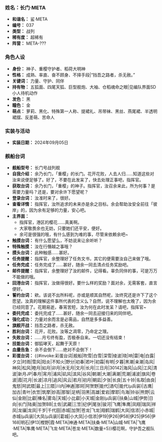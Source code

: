 ### 姓名：长门·META
* **和谐名：** 鲨·META
* **编号：** 037
* **类型：** 战列
* **稀有度：** 超稀有
* **阵营：** META-???


### 角色人设
* **身份：** 神子、重樱守护者、稻荷大明神
* **性格：** 成熟、率直、奋不顾身、不择手段|“挡吾之路者，杀无赦。”
* **关键词：** 力量、守护、同伴
* **持有物：** 五狐面、四尾天狐、巨型舰炮、大袖、仓稻魂命之眼|见编队界面SD小人待机动作
* **发色：** 黑
* **瞳色：** 金
* **萌点：** 萝莉、黑化、特殊第一人称、提裙礼、吊带袜、黑丝、燕尾裙、半透明裙摆、反差萌、苦命人


### 实装与活动
* **实装日期：** 2024年09月05日


### 舰船台词
* **舰船型号：** 长门号战列舰
* **自我介绍：** 余乃长门，「重樱」的长门。花开花败，人去人归……知道这些对汝来说便足够了。好了，不要在此发呆了，快去处理正事吧，指挥官。
* **获取台词：** 余乃长门，「重樱」的神子。指挥官，汝召余来此，所为何事？是需要力量吗？还是，要对余许下愿望呢？
* **登录台词：** 汝准时来了，很好。
* **查看详情：** 指挥官，汝所追求的未来亦是余之目标。余会帮助汝安全前往「彼岸」的，因为余有足够的力量，安心吧。
* **主界面：**
  * 指挥官，港区的樱花……真美啊。
  * 大家敬畏余也无妨，只要她们还平安，便好。
  * 余可是很强的哦，有什么感到为难的事，尽管来依赖余吧~
* **触摸台词：** 有什么愿望么，不妨说来让余听听？
* **特殊触摸：** 汝在行僭越之事哦？
* **摸头台词：** 此种触感……甚好。
* **任务提醒：** 指挥官，余整理好了任务文书，其它的便需要汝自己来做了哦。
* **任务完成：** 任务完成了……甚好，随余一同去清点任务奖励吧。
* **邮件提醒：** 指挥官，余整理好了汝的邮件，记得看。辜负同伴的事，可是万万不能做的哦。
* **回港台词：** 指挥官，汝做得很好。要什么样的奖励？面对余，无需客套，直言便好。
* **誓约台词：** 欸。该说不出所料呢，亦或是顺其自然呢，汝终究还是许下了这个愿望。汝真的理解这件事所代表的含义么？自然，说不理解也太晚了，因为余已经同意了。花期易逝，春宵苦短，汝为何在此时发呆？请吧，指挥官~
* **委托完成：** 委托完成了……甚好，随余一同去迎接归来的同伴吧。
* **强化成功：** 力量对余而言是必需品，自然是多多益善。
* **旗舰开战：** 挡吾之路者，杀无赦。
* **胜利台词：** 花开，花败。汝等之凋零，乃命定之理。
* **失败台词：** ……月亏终有盈，否极泰自来。一切还没有结束！
* **技能台词：** 御狐哮天，起舞于天原！
* **血量告急：** 余不会倒下……绝对不会倒下！
* **彩蛋台词：** {{#invoke:彩蛋台词|舰船|吹雪|白雪|深雪|绫波|晓|响|雷|电|白露|夕立|时雨|雪风|阳炎|不知火|野分|初春|若叶|初霜|有明|夕暮|黑潮|亲潮|岛风|神风|松风|睦月|如月|卯月|水无月|文月|长月|三日月|30142|海风|山风|江风|清波|新月JP|春月|宵月|浦风|矶风|滨风|谷风|朝潮|大潮|满潮|荒潮|浦波|旗风|卷波|霞|花月|长波|凉月|追风|风云|若月|初月|朝凪|夕张|长良|五十铃|名取|由良|鬼怒|阿武隈|最上|三隈|川内|神通|那珂|阿贺野|能代|酒匂|能代(μ兵装)|古鹰|加古|青叶|衣笠|筑摩|妙高|那智|足柄|羽黑|高雄|爱宕|摩耶|鸟海|铃谷|熊野|云仙|金刚|比叡|榛名|雾岛|天城|小比叡|小天城|金刚(μ兵装)|扶桑|山城|伊势|日向|长门|陆奥|加贺BB|土佐|武藏|三笠|纪伊|尾张|骏河|飞鹰|隼鹰|凤翔|瑞凤|祥凤|龙骧|龙凤|千岁|千代田|赤城|加贺|苍龙|飞龙|翔鹤|瑞鹤|大凤|信浓|小赤城|赤城(μ兵装)|大凤(μ兵装)|葛城|小大凤|小信浓|伊19|伊26|伊58|伊25|伊56|伊168|明石|伊13|樫野|霞·META|神通·META|扶桑·META|山城·META|飞鹰·META|隼鹰·META|飞龙·META|苍龙·META|数量=5}}樱花啊，守护吾之舰队吧。
